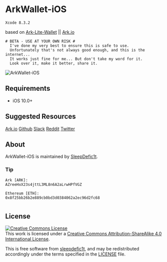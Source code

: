 # ArkWallet-iOS
```Xcode 8.3.2```

based on [Ark-Lite-Wallet](https://github.com/ArkEcosystem/ark-lite-wallet) || [Ark.io](https://ark.io)  


```
# BETA - USE AT YOUR OWN RISK #
  I've done my very best to ensure this is safe to use.
  Unfortunately that's not always good enough, and this is the internet...
  It works just fine for me... But don't take my word for it.
  Look over it, make it better, share it.
```



![ArkWallet-iOS](https://github.com/sleepdefic1t/ArkWallet-iOS/blob/master/ScreenShot.png)



## Requirements

- iOS 10.0+


## Suggested Resources

[Ark.io](https://ark.io) 
[Github](https://www.github.com/ArkEcosystem)
[Slack](https://ark.io/join-ark-slack)
[Reddit](https://www.reddit.com/r/arkecosystem)
[Twitter](https://www.twitter.com/arkecosystem)

## About

ArkWallet-iOS is maintained by [SleepDefic1t](http://github.com/sleepdefic1t).


### Tip  

``Ark [ARK]:``  
```AZreeHxX23s4jttL3ML8n6A2aLrwHPfVGZ```  

``Ethereum [ETH]:``  
```0x8f25bb26b2e889cb0bd3d0384062a2ec96d2fc68```  

#

## License

<a rel="license" href="http://creativecommons.org/licenses/by-sa/4.0/"><img alt="Creative Commons License" style="border-width:0" src="https://i.creativecommons.org/l/by-sa/4.0/88x31.png" /></a><br />This work is licensed under a <a rel="license" href="http://creativecommons.org/licenses/by-sa/4.0/">Creative Commons Attribution-ShareAlike 4.0 International License</a>.

This is free software from [sleepdefic1t](https://github.com/sleepdefic1t), and may be redistributed accordingly
under the terms specified in the [LICENSE] file.

[LICENSE]: /LICENSE
